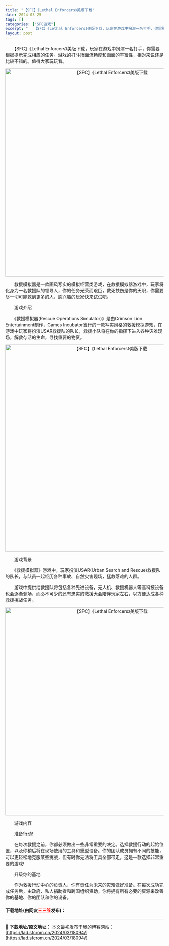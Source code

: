 ```yaml
---
title: "【SFC】《Lethal Enforcers》美版下载"
date: 2024-03-25
tags: []
categories: ["SFC游戏"]
excerpt: "　　【SFC】《Lethal Enforcers》美版下载，玩家在游戏中扮演一名打手，你需要根据提示完成相应的任务。游戏的打斗场面流畅度和画面的丰富性，相对来说还是比较不错的。值得大家玩玩看。 　　救援模拟器是一款画风写实的模拟经营类游戏，在救援模拟器游戏中，玩家将化身为一名救援队的领导人，你的任务&hellip;"
layout: post
---
```


 <p>　　【SFC】《Lethal Enforcers》美版下载，玩家在游戏中扮演一名打手，你需要根据提示完成相应的任务。游戏的打斗场面流畅度和画面的丰富性，相对来说还是比较不错的。值得大家玩玩看。</p> <p align="center"><img align="" border="0" src="https://lad.sfcrom.cn/wp-content/uploads/2024/03/20240324_6600be528ac05.png" width="658" alt="【SFC】《Lethal Enforcers》美版下载" /></p> <p>　　救援模拟器是一款画风写实的模拟经营类游戏，在救援模拟器游戏中，玩家将化身为一名救援队的领导人，你的任务光荣而艰巨，救死扶伤是你的天职，你需要尽一切可能救到更多的人，感兴趣的玩家快来试试吧。</p> <p>　　游戏介绍</p> <p>　　《救援模拟器(Rescue Operations Simulator)》是由Crimson Lion Entertainment制作，Games Incubator发行的一款写实风格的救援模拟游戏，在游戏中玩家将扮演USAR救援队的队长，救援小队将在你的指挥下进入各种灾难现场，解救存活的生命，寻找重要的物资。</p> <p align="center"><img align="" border="0" src="https://lad.sfcrom.cn/wp-content/uploads/2024/03/20240324_6600be538bf4d.png" width="655" alt="【SFC】《Lethal Enforcers》美版下载" /></p> <p>　　游戏背景</p> <p>　　《救援模拟器》游戏中，玩家扮演USAR(Urban Search and Rescue)救援队的队长，与队员一起经历各种事故、自然灾害现场，拯救落难的人群。</p> <p>　　游戏中提供给救援队将包括各种先进设备，无人机、救援机器人等高科技设备也会逐渐登场，而必不可少的还有忠实的救援犬会陪伴玩家左右，以方便达成各种救援挑战任务。</p> <p align="center"><img align="" border="0" src="https://lad.sfcrom.cn/wp-content/uploads/2024/03/20240324_6600be549e529.png" width="658" alt="【SFC】《Lethal Enforcers》美版下载" /></p> <p>　　游戏内容</p> <p>　　准备行动!</p> <p>　　在每次救援之前，你都必须做出一些非常重要的决定。选择救援行动的起始位置，以及你稍后将在现场使用的工具和重型设备。你的团队成员拥有不同的技能，可以更轻松地克服某些挑战，但有时你无法将工具全部带走。这是一款选择非常重要的游戏!</p> <p>　　升级你的基地</p> <p>　　作为救援行动中心的负责人，你有责任为未来的灾难做好准备。在每次成功完成任务后，由政府、私人捐助者和跨国组织资助，你将拥有所有必要的资源来改善你的基地、你的团队和你的设备。</p> <p><h4>下载地址(由网友<font color="red">三三笠</font>发布)：</h4></p> 

---
📖 **下载地址/原文地址：** 本文最初发布于我的博客网站：[https://lad.sfcrom.cn/2024/03/18094/](https://lad.sfcrom.cn/2024/03/18094/)
